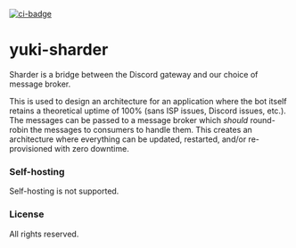 [![ci-badge][]][ci]

# yuki-sharder

Sharder is a bridge between the Discord gateway and our choice of message
broker.

This is used to design an architecture for an application where the bot itself
retains a theoretical uptime of 100% (sans ISP issues, Discord issues, etc.).
The messages can be passed to a message broker which _should_ round-robin the
messages to consumers to handle them. This creates an architecture where
everything can be updated, restarted, and/or re-provisioned with zero downtime.

### Self-hosting

Self-hosting is not supported.

### License

All rights reserved.

[ci]: https://travis-ci.org/yuki-bot/sharder
[ci-badge]: https://travis-ci.org/yuki-bot/sharder.svg?branch=master
